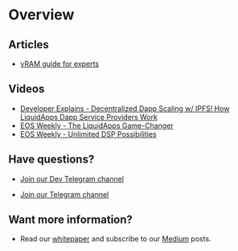 Overview
========

## Articles

- [vRAM guide for experts](https://medium.com/@liquidapps/vram-guide-for-experts-f809c8f82a27)

## Videos

- [Developer Explains - Decentralized Dapp Scaling w/ IPFS! How LiquidApps Dapp Service Providers Work](https://www.youtube.com/watch?v=-XdVnK22mZc)
- [EOS Weekly - The LiquidApps Game-Changer](https://www.youtube.com/watch?v=C30kJ7p33wg)
- [EOS Weekly - Unlimited DSP Possibilities](https://www.youtube.com/watch?v=g9x-M67iEFA)


## Have questions?

- [Join our Dev Telegram channel](https://t.me/joinchat/GTxt3lEL6HLeFzgsWA87qg)

- [Join our Telegram channel](https://t.me/LiquidAppsOfficial)

## Want more information?

- Read our [whitepaper](https://liquidapps.io/DAPP%20Network%20and%20DAPP%20Token%20Whitepaper%20v2.0.pdf) and subscribe to our [Medium](https://medium.com/@liquidapps/) posts.